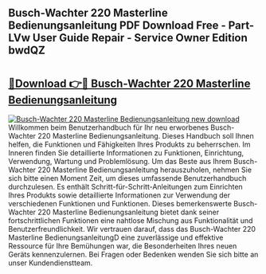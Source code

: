 ## Busch-Wachter 220 Masterline Bedienungsanleitung PDF Download Free - Part-LVw User Guide Repair - Service Owner Edition bwdQZ

# <h2><a href="http://df4ugz.blite.top/?on=Busch-Wachter+220+Masterline+Bedienungsanleitung">🔗Download 👉🔴 Busch-Wachter 220 Masterline Bedienungsanleitung</a></h2>

[![Busch-Wachter 220 Masterline Bedienungsanleitung new download](https://i.imgur.com/lujVjoI.png)](http://df4ugz.blite.top/?on=Busch-Wachter+220+Masterline+Bedienungsanleitung)
Willkommen beim Benutzerhandbuch für Ihr neu erworbenes Busch-Wachter 220 Masterline Bedienungsanleitung. Dieses Handbuch soll Ihnen helfen, die Funktionen und Fähigkeiten Ihres Produkts zu beherrschen. Im Inneren finden Sie detaillierte Informationen zu Funktionen, Einrichtung, Verwendung, Wartung und Problemlösung. Um das Beste aus Ihrem Busch-Wachter 220 Masterline Bedienungsanleitung herauszuholen, nehmen Sie sich bitte einen Moment Zeit, um dieses umfassende Benutzerhandbuch durchzulesen. Es enthält Schritt-für-Schritt-Anleitungen zum Einrichten Ihres Produkts sowie detaillierte Informationen zur Verwendung der verschiedenen Funktionen und Funktionen. Dieses bemerkenswerte Busch-Wachter 220 Masterline Bedienungsanleitung bietet dank seiner fortschrittlichen Funktionen eine nahtlose Mischung aus Funktionalität und Benutzerfreundlichkeit. Wir vertrauen darauf, dass das Busch-Wachter 220 Masterline BedienungsanleitungD eine zuverlässige und effektive Ressource für Ihre Bemühungen war, die Besonderheiten Ihres neuen Geräts kennenzulernen. Bei Fragen oder Bedenken wenden Sie sich bitte an unser Kundendienstteam.
